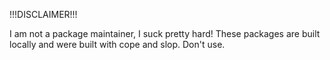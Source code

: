!!!DISCLAIMER!!!

I am not a package maintainer, I suck pretty hard! These packages are built locally and were built with cope and slop. Don't use.

